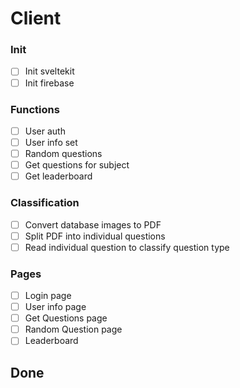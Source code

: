 # Client 

### Init
- [ ] Init sveltekit 
- [ ] Init firebase 

### Functions
- [ ] User auth
- [ ] User info set
- [ ] Random questions
- [ ] Get questions for subject
- [ ] Get leaderboard

### Classification
- [ ] Convert database images to PDF
- [ ] Split PDF into individual questions
- [ ] Read individual question to classify question type

### Pages
- [ ] Login page
- [ ] User info page
- [ ] Get Questions page
- [ ] Random Question page
- [ ] Leaderboard

## Done 
